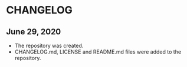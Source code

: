# CHANGELOG

## June 29, 2020
- The repository was created.
- CHANGELOG.md, LICENSE and README.md files were added to the repository.
